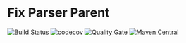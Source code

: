 # Fix Parser Parent

[![Build Status](https://travis-ci.org/WojciechZankowski/iextrading4j.svg?branch=master)](https://travis-ci.org/OpenBlazar/fix-parser-parent)
[![codecov](https://codecov.io/gh/WojciechZankowski/iextrading4j/branch/master/graph/badge.svg)](https://codecov.io/gh/OpenBlazar/fix-parser-parent)
[![Quality Gate](https://sonarcloud.io/api/project_badges/measure?project=pl.zankowski%3Aiextrading4j&metric=alert_status)](https://sonarcloud.io/dashboard/index/pl.zankowski.fixparser:parent)
[![Maven Central](https://img.shields.io/maven-central/v/pl.zankowski/iextrading4j-all.svg?label=Maven%20Central)](https://search.maven.org/search?q=g:%22pl.zankowski.fixparser%22%20AND%20a:%22parent%22)